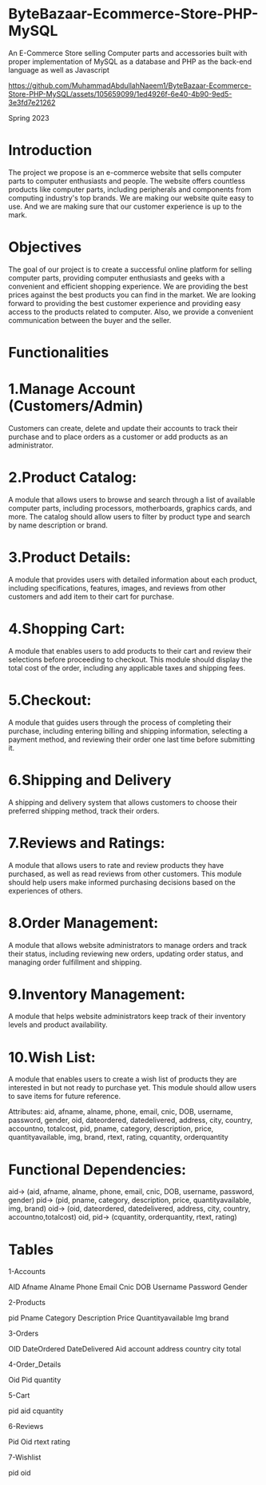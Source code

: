 # ByteBazaar-Ecommerce-Store-PHP-MySQL
An E-Commerce Store selling Computer parts and accessories built with proper implementation of MySQL as a database and PHP as the back-end language as well as Javascript


https://github.com/MuhammadAbdullahNaeem1/ByteBazaar-Ecommerce-Store-PHP-MySQL/assets/105659099/1ed4926f-6e40-4b90-9ed5-3e3fd7e21262


Spring 2023
# Introduction

The project we propose is an e-commerce website that sells computer parts to computer enthusiasts and people. The website offers countless products like computer parts, including peripherals and components from computing industry's top brands. We are making our website quite easy to use. And we are making sure that our customer experience is up to the mark. 

# Objectives

The goal of our project is to create a successful online platform for selling computer parts, providing computer enthusiasts and geeks with a convenient and efficient shopping experience. We are providing the best prices against the best products you can find in the market. We are looking forward to providing the best customer experience and providing easy access to the products related to computer. Also, we provide a convenient communication between the buyer and the seller. 

# Functionalities

# 1.Manage Account (Customers/Admin)
Customers can create, delete and update their accounts to track their purchase and to place orders as a customer or add products as an administrator.

# 2.Product Catalog: 
A module that allows users to browse and search through a list of available computer parts, including processors, motherboards, graphics cards, and more. The catalog should allow users to filter by product type and search by name description or brand.
# 3.Product Details: 
A module that provides users with detailed information about each product, including specifications, features, images, and reviews from other customers and add item to their cart for purchase.
# 4.Shopping Cart:
 A module that enables users to add products to their cart and review their selections before proceeding to checkout. This module should display the total cost of the order, including any applicable taxes and shipping fees.
# 5.Checkout: 
A module that guides users through the process of completing their purchase, including entering billing and shipping information, selecting a payment method, and reviewing their order one last time before submitting it.
# 6.Shipping and Delivery
A shipping and delivery system that allows customers to choose their preferred shipping method, track their orders.
# 7.Reviews and Ratings: 
A module that allows users to rate and review products they have purchased, as well as read reviews from other customers. This module should help users make informed purchasing decisions based on the experiences of others.

# 8.Order Management: 
A module that allows website administrators to manage orders and track their status, including reviewing new orders, updating order status, and managing order fulfillment and shipping.

# 9.Inventory Management: 
A module that helps website administrators keep track of their inventory levels and product availability. 
# 10.Wish List: 
A module that enables users to create a wish list of products they are interested in but not ready to purchase yet. This module should allow users to save items for future reference.


Attributes:
aid, afname, alname, phone, email, cnic, DOB, username, password, gender, oid, dateordered, datedelivered, address, city, country, accountno, totalcost, pid, pname, category, description, price, quantityavailable, img, brand, rtext, rating, cquantity, orderquantity




# Functional Dependencies:
aid-> (aid, afname, alname, phone, email, cnic, DOB, username, password, gender) 
pid-> (pid, pname, category, description, price, quantityavailable, img, brand) 
oid-> (oid, dateordered, datedelivered, address, city, country, accountno,totalcost) 
oid, pid-> (cquantity, orderquantity, rtext, rating) 


# Tables
1-Accounts

AID	Afname	Alname	Phone	Email	Cnic	DOB	Username	Password	Gender


2-Products

pid	Pname	Category	Description	Price	Quantityavailable	Img	brand

3-Orders

OID	DateOrdered	DateDelivered	Aid	account	address	country	city	total


4-Order_Details

Oid	Pid	quantity


5-Cart

pid	aid	cquantity


6-Reviews

Pid	Oid	rtext	rating


7-Wishlist

pid	oid


               
